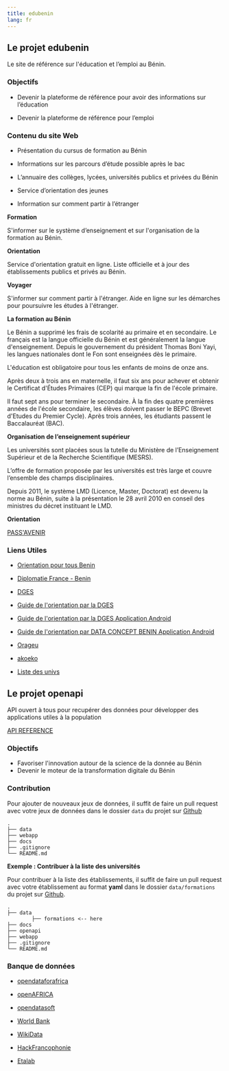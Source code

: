 ```yaml
---
title: edubenin
lang: fr
---
```


## Le projet edubenin

Le site de référence sur l'éducation et l’emploi au Bénin.

### Objectifs

* Devenir la plateforme de référence pour avoir des informations sur l’éducation

* Devenir la plateforme de référence pour l’emploi


### Contenu du site Web

* Présentation du cursus de formation au Bénin

* Informations sur les parcours d’étude possible après le bac 

* L’annuaire des collèges, lycées, universités publics et privées du Bénin

* Service d’orientation des jeunes

* Information sur comment partir à l’étranger

**Formation**

S'informer sur le système d’enseignement et sur l'organisation de la formation au Bénin.

**Orientation**

Service d'orientation gratuit en ligne. Liste officielle et à jour des établissements publics et privés au Bénin.

**Voyager**

S'informer sur comment partir à l'étranger. Aide en ligne sur les démarches pour poursuivre les études à l'étranger.

**La formation au Bénin**

Le Bénin a supprimé les frais de scolarité au primaire et en secondaire. Le français est la langue officielle du Bénin et est généralement la langue d'enseignement. Depuis le gouvernement du président Thomas Boni Yayi, les langues nationales dont le Fon sont enseignées dès le primaire.

L'éducation est obligatoire pour tous les enfants de moins de onze ans. 

Après deux à trois ans en maternelle, il faut six ans pour achever et obtenir le Certificat d'Études Primaires (CEP) qui marque la fin de l'école primaire.

Il faut sept ans pour terminer le secondaire. À la fin des quatre premières années de l'école secondaire, les élèves doivent passer le BEPC (Brevet d'Etudes du Premier Cycle). Après trois années, les étudiants passent le  Baccalauréat (BAC). 

**Organisation de l’enseignement supérieur**

Les  universités sont placées sous la tutelle du Ministère de l’Enseignement Supérieur et de la Recherche Scientifique (MESRS). 

L’offre de formation proposée par les universités est très large et couvre l’ensemble des champs 
disciplinaires. 

Depuis 2011, le système LMD (Licence, Master, Doctorat) est devenu la norme au Bénin, suite à la présentation le 28 avril 2010 en conseil des ministres du décret instituant le LMD.

**Orientation**

[PASS'AVENIR](https://www.fondation-jae.org/passavenir-insertion/)

### Liens Utiles

* [Orientation pour tous Benin](http://optbenin.org/)

* [Diplomatie France - Benin](https://www.diplomatie.gouv.fr/IMG/pdf/benin_fiche_curie_-_es_sept_2016__cle85f164.pdf)

* [DGES](http://www.dgesbenin.bj/)

* [Guide de l'orientation par la DGES](http://www.dgesbenin.bj/images/ressources/Projet_Guide_orientation---2017vf14.02.2017.pdf)

* [Guide de l'orientation par la DGES Application Android](https://play.google.com/store/apps/details?id=bj.id.beninuniversites)

* [Guide de l'orientation par DATA CONCEPT BENIN Application Android](https://play.google.com/store/apps/developer?id=DATA+CONCEPT-BENIN)


* [Orageu](http://orageu.org/membres/)

* [akoeko](http://akoeko.com/schools/upi-onm)

* [Liste des univs](http://didierhoundenou.centerblog.net/6463427-delivrance-des-licences-et-masters-au-benin)




## Le projet openapi

API ouvert à tous pour recupérer des données pour développer des applications utiles à la population

[API REFERENCE]()

### Objectifs

* Favoriser l'innovation autour de la science de la donnée au Bénin
* Devenir le moteur de la transformation digitale du Bénin

### Contribution

Pour ajouter de nouveaux jeux de données, il suffit de faire un pull request avec votre jeux de données dans le dossier `data` du projet sur [Github](https://github.com/sogloarcadius/education.benin)

```
.
├── data
├── webapp
├── docs
├── .gitignore
└── README.md
```

**Exemple : Contribuer à la liste des universités**

Pour contribuer à la liste des établissements, il suffit de faire un pull request avec votre établissement au format **yaml** dans le dossier `data/formations` du projet sur [Github](https://github.com/sogloarcadius/education.benin).

```
.
├── data
        ├── formations <-- here
├── docs
├── openapi
├── webapp
├── .gitignore
└── README.md
```

### Banque de données

* [opendataforafrica](http://dataportal.opendataforafrica.org/)

* [openAFRICA](https://africaopendata.org/)

* [opendatasoft](https://www.opendatasoft.com/)

* [World Bank](https://data.worldbank.org/country/benin)

* [WikiData](https://www.wikidata.org/wiki/Q962)

* [HackFrancophonie](https://github.com/etalab/HackFrancophonie/wiki/Bénin)

* [Etalab](https://github.com/etalab/)
